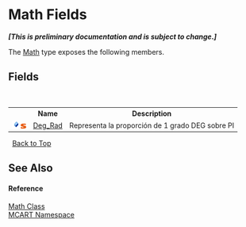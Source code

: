 # Math Fields
 _**\[This is preliminary documentation and is subject to change.\]**_

The <a href="f110ea19-9a5d-de5d-39e7-a5ebffb3bc2c">Math</a> type exposes the following members.


## Fields
&nbsp;<table><tr><th></th><th>Name</th><th>Description</th></tr><tr><td>![Public field](media/pubfield.gif "Public field")![Static member](media/static.gif "Static member")</td><td><a href="e0f093bc-7423-476f-6575-7267cfa40a61">Deg_Rad</a></td><td>
Representa la proporción de 1 grado DEG sobre PI</td></tr></table>&nbsp;
<a href="#math-fields">Back to Top</a>

## See Also


#### Reference
<a href="f110ea19-9a5d-de5d-39e7-a5ebffb3bc2c">Math Class</a><br /><a href="89e7854f-fe6f-d208-fb0c-b17953422852">MCART Namespace</a><br />